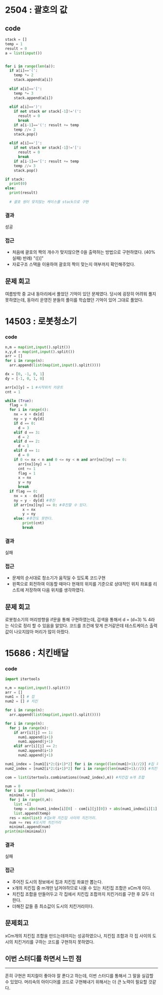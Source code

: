 # 2504 : 괄호의 값
## code
```python
stack = [] 
temp = 1 
result = 0 
a = list(input()) 


for i in range(len(a)):
  if a[i]=='(':
    temp *= 2
    stack.append(a[i])
    
  elif a[i]=='[':
    temp *= 3
    stack.append(a[i])
    
  elif a[i]==')':
    if not stack or stack[-1]!='(':
      result = 0
      break
    if a[i-1]=='(': result += temp
    temp //= 2
    stack.pop()
    
  elif a[i]==']':
    if not stack or stack[-1]!='[':
      result = 0
      break
    if a[i-1]=='[': result += temp
    temp //= 3
    stack.pop()

if stack:
  print(0)
else:
  print(result)
  
  # 괄호 쌍이 맞지않는 케이스를 stack으로 구현
```
### 결과
성공
### 접근
- 처음에 괄호의 짝의 개수가 맞지않으면 0을 출력하는 방법으로 구현하였다. (40% 실패) 반례) "([)]"
- 자료구조 스택을 이용하여 괄호의 짝이 맞는지 여부까지 확인해주었다.
## 문제 회고
여름방학 중 교내 동아리에서 풀었던 기억이 있던 문제였다.
당시에 굉장히 어려워 풀지 못하였는데, 동아리 운영진 분들의 풀이를 학습했던 기억이 있어 그대로 풀었다.
# 14503 : 로봇청소기
### code
```python
n,m = map(int,input().split())
x,y,d = map(int,input().split())
arr = []
for i in range(n):
  arr.append(list(map(int,input().split())))

dx = [0, -1, 0, 1] 
dy = [-1, 0, 1, 0]

arr[x][y] = 1 #시작위치 카운트
cnt = 1

while (True):
  flag = 0
  for i in range(4):
    nx = x + dx[d]
    ny = y + dy[d]
    if d == 0:
      d = 3
    elif d == 3:
      d = 2
    elif d == 2:
      d = 1
    elif d == 1:
      d = 0
    if 0 <= nx < n and 0 <= ny < m and arr[nx][ny] == 0:
      arr[nx][ny] = 1
      cnt += 1
      flag = 1
      x = nx
      y = ny
      break
  if flag == 0:
    nx = x - dx[d]
    ny = y - dy[d] #후진
    if arr[nx][ny] == 0: #후진할 수 있다.
        x = nx
        y = ny
    else: #후진도 못한다.
        print(cnt)
        break

  ```
### 결과
실패
### 접근
- 문제의 순서대로 청소기가 움직일 수 있도록 코드구현
- 왼쪽으로 회전하여 이동할 때마다 현재의 위치를 기준으로 상대적인 위치 좌표를 리스트에 저장하여 다음 위치를 생각하였다.
## 문제 회고
로봇청소기의 머리방향을 if문을 통해 구현하였는데, 검색을 통해서 d = (d+3) % 4라는 식으로 정리 할 수 있음을 알았다.
코드를 조건에 맞게 쓴거같은데 테스트케이스 출력값이 나오지않아 머리가 많이 아팠다.
# 15686 : 치킨배달
### code
```python
import itertools

n,m = map(int,input().split())
arr = []
num1 = [] # 집 
num2 = [] # 치킨

for i in range(n):
  arr.append(list(map(int,input().split())))

for i in range(n):
  for j in range(n):
    if arr[i][j] == 1:
      num1.append(i+1)
      num1.append(j+1)
    elif arr[i][j] == 2:
      num2.append(i+1)
      num2.append(j+1)

num1_index = [num1[i*2:(i+1)*2] for i in range((len(num1)+1)//2)] #집 좌표
num2_index = [num2[i*2:(i+1)*2] for i in range((len(num2)+1)//2)] #치킨 좌표

com = list(itertools.combinations((num2_index),m)) #치킨집 m개 조합

num = 0
for i in range(len(num1_index)):
  minimal = []
  for j in range(0,m):
    list =[]
    temp = abs(num1_index[i][0] - com[i][j][0]) + abs(num1_index[i][1] - com[i][j][1])
    list.append(temp)
  res = min(list) #집x와 치킨집 사이의 치킨거리.
  num += res #도시의 치킨거리
  minimal.append(num)
print(min(minimal))
  ```
### 결과
실패
### 접근
- 주어진 도시의 정보에서 집과 치킨집 좌표만 뽑는다.
- x개의 치킨집 중 m개만 남겨야하므로 나올 수 있는 치킨집 조합은 xCm개 이다.
- 치킨집 조합을 만들어두고 각 집에서 치킨집 조합까지 치킨거리를 구한 후 모두 더한다.
- 더해진 값들 중 최소값이 도시의 치킨거리이다.
## 문제회고
xCm개의 치킨집 조합을 만드는데까지는 성공하였으나,
치킨집 조합과 각 집 사이의 도시의 치킨거리를 구하는 코드를 
구현하지 못하였다.

## 이번 스터디를 하면서 느낀 점
---
흔히 구현은 피지컬이 좋아야 잘 푼다고 하는데,
이번 스터디를 통해서 그 말을 실감할 수 있었다.
머리속의 아이디어를 코드로 구현해내기 위해서는 더 큰 노력이 필요할 것같다.

